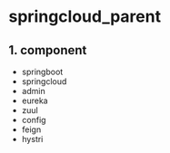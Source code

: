 # springcloud_parent

## 1. component

- springboot
- springcloud
- admin
- eureka
- zuul
- config
- feign
- hystri
